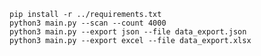 `pip install -r ../requirements.txt`
<br>
`python3 main.py --scan --count 4000`
<br>
`python3 main.py --export json --file data_export.json`
<br>
`python3 main.py --export excel --file data_export.xlsx`





